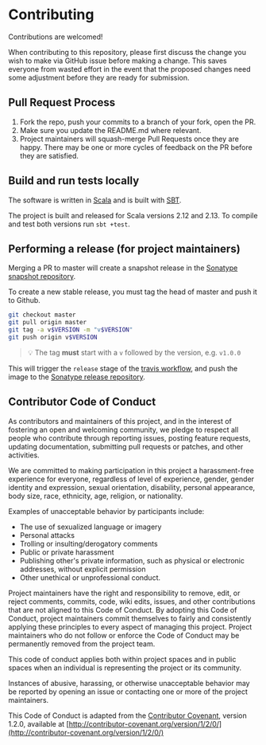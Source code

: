 # Contributing

Contributions are welcomed!

When contributing to this repository, please first discuss the change you wish to make via GitHub issue before making a change. This saves everyone from wasted effort in the event that the proposed changes need some adjustment before they are ready for submission.

## Pull Request Process

1. Fork the repo, push your commits to a branch of your fork, open the PR.
2. Make sure you update the README.md where relevant.
3. Project maintainers will squash-merge Pull Requests once they are happy. There may be one or more cycles of feedback on the PR before they are satisfied.

## Build and run tests locally

The software is written in [Scala](https://scala-lang.org/) and is built with [SBT](http://www.scala-sbt.org/).

The project is built and released for Scala versions 2.12 and 2.13. To compile and test both versions run `sbt +test`.

## Performing a release (for project maintainers)

Merging a PR to master will create a snapshot release in the [Sonatype snapshot repository](https://s01.oss.sonatype.org/content/repositories/snapshots/uk/sky/).

To create a new stable release, you must tag the head of master and push it to Github.

```bash
git checkout master
git pull origin master
git tag -a v$VERSION -m "v$VERSION"
git push origin v$VERSION
```

> 💡 The tag **must** start with a `v` followed by the version, e.g. `v1.0.0`

This will trigger the `release` stage of the [travis workflow](./.travis.yml), and push the image to the [Sonatype release repository](https://s01.oss.sonatype.org/content/repositories/releases/uk/sky/).

## Contributor Code of Conduct

As contributors and maintainers of this project, and in the interest of fostering an open and welcoming community, we pledge to respect all people who contribute through reporting issues, posting feature requests, updating documentation, submitting pull requests or patches, and other activities.

We are committed to making participation in this project a harassment-free experience for everyone, regardless of level of experience, gender, gender identity and expression, sexual orientation, disability, personal appearance, body size, race, ethnicity, age, religion, or nationality.

Examples of unacceptable behavior by participants include:

- The use of sexualized language or imagery
- Personal attacks
- Trolling or insulting/derogatory comments
- Public or private harassment
- Publishing other's private information, such as physical or electronic addresses, without explicit permission
- Other unethical or unprofessional conduct.

Project maintainers have the right and responsibility to remove, edit, or reject comments, commits, code, wiki edits, issues, and other contributions that are not aligned to this Code of Conduct. By adopting this Code of Conduct, project maintainers commit themselves to fairly and consistently applying these principles to every aspect of managing this project. Project maintainers who do not follow or enforce the Code of Conduct may be permanently removed from the project team.

This code of conduct applies both within project spaces and in public spaces when an individual is representing the project or its community.

Instances of abusive, harassing, or otherwise unacceptable behavior may be reported by opening an issue or contacting one or more of the project maintainers.

This Code of Conduct is adapted from the [Contributor Covenant](http://contributor-covenant.org), version 1.2.0, available at [http://contributor-covenant.org/version/1/2/0/](http://contributor-covenant.org/version/1/2/0/)
